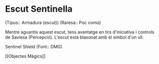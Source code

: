 # Escut Sentinella

(Tipus:: Armadura (escut)) (Raresa:: Poc comú)

Mentre aguantis aquest escut, tens avantatge en tirs d'iniciativa i controls de Saviesa (Percepció). L'escut està blasonat amb el símbol d'un ull.

Sentinel Shield (Font:: DMG)

[[Objectes Màgics]]